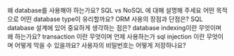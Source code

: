 왜 database를 사용해야 하는가요?
SQL vs NoSQL 에 대해 설명해 주세요 어떤 목적으로 어떤 database type이 유리할까요?
ORM 사용의 장점과 단점은?
SQL database 설계에 있어 중요하게 생각하는 점은?
database indexing이란 무엇이며 왜 하는가요?
transaction 이란 무엇이며 언제 사용하는가
sql injection 이란 무엇이며 어떻게 막을 수 있을까요?
사용자의 비밀번호는 어떻게 저장하나요?